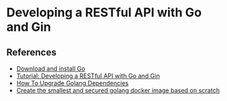 # Developing a RESTful API with Go and Gin

## References

- [Download and install Go](https://go.dev/doc/install)
- [Tutorial: Developing a RESTful API with Go and Gin](https://go.dev/doc/tutorial/web-service-gin)
- [How To Upgrade Golang Dependencies](https://golang.cafe/blog/how-to-upgrade-golang-dependencies.html)
- [Create the smallest and secured golang docker image based on scratch](https://chemidy.medium.com/create-the-smallest-and-secured-golang-docker-image-based-on-scratch-4752223b7324)
